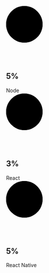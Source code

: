 <!DOCTYPE html>
<html>
<head>
	<title>treino grafic circle function</title>
	<link rel="stylesheet" type="text/css" href="style.css">
</head>
<body>

  <section class="graficoCircular">
    <div class="containergraf">
      <div class="carde">
        <div class="box">
          <div>
            <div class="porcentagem">
              <svg>
                <circle cx="50" cy="50" r="50"></circle>
                <circle cx="50" cy="50" r="50"></circle>
              </svg>
              <div class="numeros">
                <h2>5<span>%</span></h2>
            </div>
          </div>
        </div>
      </div>
      <div class="texto">Node</div>
    </div>
    <div class="carde">
        <div class="box">
          <div>
            <div class="porcentagem">
              <svg>
                <circle cx="50" cy="50" r="50"></circle>
                <circle cx="50" cy="50" r="50"></circle>
              </svg>
              <div class="numeros">
                <h2>3<span>%</span></h2>
            </div>
          </div>
        </div>
      </div>
      <div class="texto">React</div>
    </div>
    <div class="carde">
        <div class="box">
          <div>
            <div class="porcentagem">
              <svg>
                <circle cx="50" cy="50" r="50"></circle>
                <circle cx="50" cy="50" r="50"></circle>
              </svg>
              <div class="numeros">
                <h2>5<span>%</span></h2>
            </div>
          </div>
        </div>
      </div>
      <div class="texto">React Native</div>
    </div>
  </div>
  </section>

</body>
</html>